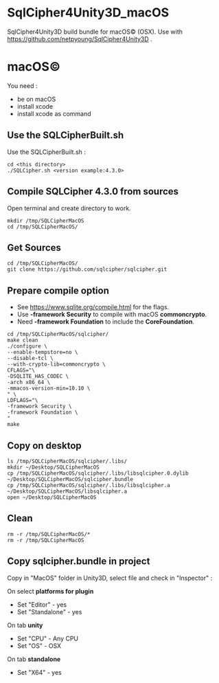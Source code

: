 # SqlCipher4Unity3D_macOS

SqlCipher4Unity3D build bundle for macOS© (OSX). Use with https://github.com/netpyoung/SqlCipher4Unity3D .

 # macOS©

You need :
- be on macOS
- install xcode
- install xcode as command

## Use the SQLCipherBuilt.sh

Use the SQLCipherBuilt.sh :
```
cd <this directory>
./SQLCipher.sh <version example:4.3.0>
```

## Compile SQLCipher 4.3.0 from sources
Open terminal and create directory to work.
```
mkdir /tmp/SQLCipherMacOS
cd /tmp/SQLCipherMacOS/
```
## Get Sources

```
cd /tmp/SQLCipherMacOS/
git clone https://github.com/sqlcipher/sqlcipher.git
```

## Prepare compile option

- See https://www.sqlite.org/compile.html for the flags.
- Use **-framework Security** to compile with macOS **commoncrypto**. 
- Need **-framework Foundation** to include the **CoreFoundation**.

```
cd /tmp/SQLCipherMacOS/sqlcipher/
make clean
./configure \
--enable-tempstore=no \
--disable-tcl \
--with-crypto-lib=commoncrypto \
CFLAGS="\
-DSQLITE_HAS_CODEC \
-arch x86_64 \
-mmacos-version-min=10.10 \
" \
LDFLAGS="\
-framework Security \
-framework Foundation \
"
make 

```
## Copy on desktop

```
ls /tmp/SQLCipherMacOS/sqlcipher/.libs/
mkdir ~/Desktop/SQLCipherMacOS
cp /tmp/SQLCipherMacOS/sqlcipher/.libs/libsqlcipher.0.dylib ~/Desktop/SQLCipherMacOS/sqlcipher.bundle
cp /tmp/SQLCipherMacOS/sqlcipher/.libs/libsqlcipher.a ~/Desktop/SQLCipherMacOS/libsqlcipher.a
open ~/Desktop/SQLCipherMacOS
```

## Clean
 
```
rm -r /tmp/SQLCipherMacOS/*
rm -r /tmp/SQLCipherMacOS
```

## Copy sqlcipher.bundle in project

Copy in "MacOS" folder in Unity3D, select file and check in "Inspector" :

On select **platforms for plugin**
- Set "Editor" - yes
- Set "Standalone" - yes

On tab **unity**
- Set "CPU" - Any CPU
- Set "OS" - OSX

On tab **standalone**
- Set "X64" - yes

